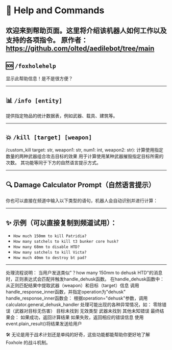 # 📖 Help and Commands

欢迎来到帮助页面。这里将介绍该机器人如何工作以及支持的各项指令。
原作者：https://github.com/olted/aedilebot/tree/main
---

## 🆘 `/foxholehelp`
显示此帮助信息！是不是很方便？

---

## 📊 `/info [entity]`
提供指定物品的统计数据表，例如武器、载具、建筑等。

---

## 💥 `/kill [target] [weapon]`
/custom_kill target: str, weapon1: str, num1: int, weapon2: str):
计算使用指定数量的两种武器组合攻击目标的效果
用于计算使用某种武器摧毁指定目标所需的次数。
其功能等同于下方的自然语言提示方式。

---

## 🔍 Damage Calculator Prompt（自然语言提示）
你也可以直接在频道中输入以下类型的语句，机器人会自动识别并进行计算：

---

## ✨ 示例（可以直接复制到频道试用）：

- `How much 150mm to kill Patridia?`  
- `How many satchels to kill t3 bunker core husk?`  
- `How many 68mm to disable HTD?`  
- `How many satchels to kill Victa?`  
- `How much 40mm to destroy bt pad?`

---

处理流程说明：
当用户发送类似"？how many 150mm to dehusk HTD"的消息时，正则表达式会匹配并触发handle_dehusk函数。
在handle_dehusk函数中：
从正则匹配结果中提取武器（weapon）和目标（target）信息
调用handle_response_inner函数，并指定operation为"dehusk"
handle_response_inner函数会：
根据operation="dehusk"参数，调用calculator.general_dehusk_handler
处理可能出现的各种异常情况，如：
零除错误（武器对目标无伤害）
目标未找到
无效类型
武器未找到
其他未知错误
最终结果会：
如果成功，返回计算结果
如果失败，返回相应的错误信息
使用event.plain_result()将结果发送给用户

🛠️ 无论是用于战术计划还是单纯的好奇，这些功能都能帮助你更好地了解 Foxhole 的战斗机制。
